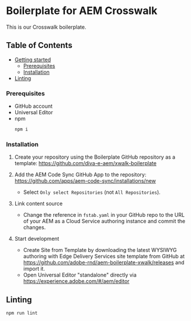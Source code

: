 # Boilerplate for AEM Crosswalk
This is our Crosswalk boilerplate.

## Table of Contents
- [Getting started](#getting-started)
    - [Prerequisites](#prerequisites)
    - [Installation](#installation)
- [Linting](#linting)


### Prerequisites

- GitHub account
- Universal Editor
- npm
  ```sh
  npm i
  ```

### Installation

1. Create your repository using the Boilerplate GitHub repository as a template:
   https://github.com/diva-e-aem/xwalk-boilerplate

2. Add the AEM Code Sync GitHub App to the repository:
   https://github.com/apps/aem-code-sync/installations/new

    - Select `Only select Repositories` (not `All Repositories`).

3. Link content source
    - Change the reference in `fstab.yaml` in your GitHub repo to the URL of your AEM as a Cloud Service authoring instance and commit the changes.

5. Start development
    - Create Site from Template by downloading the latest WYSIWYG authoring with Edge Delivery Services site template from GitHub at https://github.com/adobe-rnd/aem-boilerplate-xwalk/releases and import it.
    - Open Universal Editor "standalone" directly via https://experience.adobe.com/#/aem/editor

## Linting

```sh
npm run lint
```
